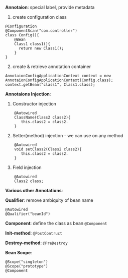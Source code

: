 **Annotaion**: special label, provide metadata
1. create configuration class
```
@Configuration
@ComponentScan("com.controller")
class Config(){
    @Bean
    Class1 class1(){
      return new Class1();
    }
}
```
2. create & retrieve annotation container
```
AnnotaionConfigApplicationContext context = new AnnotaionConfigApplicationContext(Config.class);
context.getBean("class1", Class1.class);
```

**Annotaions Injection**:
1. Constructor injection
```
    @Autowired
    ClassName(Class2 class2){
       this.class2 = class2. 
    }
```
2. Setter(method) injection -  we can use on any method
```
    @Autowired
    void setClass2(Class2 class2){
       this.class2 = class2. 
    }
```
3. Field injection
```
    @Autowired
    Class2 class;
```

**Various other Annotations**:

**Qualifier**: remove ambiquity of bean name
```
@Autowired
@Qualifier("beanId")
```
**Component**: define the class as bean ```@Component```

**Init-method**: ```@PostContruct```

**Destroy-method**: ```@PreDestroy```

**Bean Scope**: 
```
@Scope("singleton")
@Scope("prototype")
@Component
